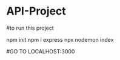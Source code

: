 # API-Project

#to run this project

npm init
npm i express 
npx nodemon index

#GO TO LOCALHOST:3000
